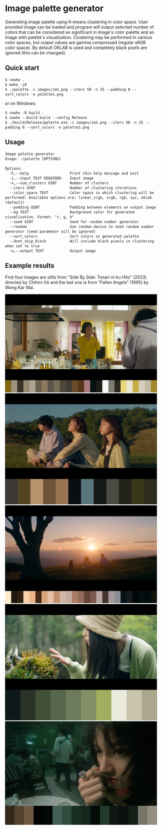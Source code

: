 # Image palette generator

Generating image palette using K-means clustering in color space. User provided image can be loaded and program will output selected number of colors that can be considered as significant in image's color palette and an image with palette's visualization. Clustering may be performed in various color spaces, but output values are gamma compressed (regular sRGB color space). By default OKLAB is used and completely black pixels are ignored (this can be changed).

## Quick start

```console
$ cmake .
$ make -j8
$ ./palette -i images/im1.png --iters 50 -n 25 --padding 0 --sort_colors -o palette1.png
```

or on Windows:

```console
$ cmake -B build .
$ cmake --build build --config Release
$ ./build/Release/palette.exe -i images/im1.png --iters 50 -n 25 --padding 0 --sort_colors -o palette1.png
```

## Usage

```
Image palette generator
Usage: ./palette [OPTIONS]

Options:
  -h,--help                   Print this help message and exit
  -i,--input TEXT REQUIRED    Input image
  -n,--num_clusters UINT      Number of clusters
  --iters UINT                Number of clustering iterations
  --color_space TEXT          Color space in which clustering will be performed. Available options are: linear_srgb, srgb, rgG, xyz, oklab (default)
  --padding UINT              Padding between elements on output image
  --bg TEXT                   Background color for generated visualization. Format: "r, g, b"
  --seed UINT                 Seed for random number generator
  --random                    Use random device to seed random number generator (seed parameter will be ignored)
  --sort_colors               Sort colors in generated palette
  --dont_skip_black           Will include black pixels in clustering when set to true
  -o,--output TEXT            Output image
```

## Example results

First four images are stills from "Side By Side: Tonari ni Iru Hito" (2023) directed by Chihiro Itô and the last one is from "Fallen Angels" (1995) by Wong Kar Wai.

![Example result 1](results/palette1.png)
![Example result 2](results/palette2.png)
![Example result 3](results/palette3.png)
![Example result 4](results/palette4.png)
![Example result 5](results/palette5.png)
